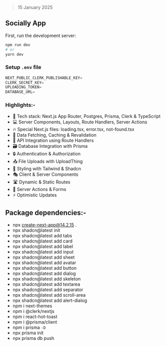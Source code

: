 > 15 January 2025

## Socially App

First, run the development server:

```bash
npm run dev
# or
yarn dev
```

### Setup `.env` file

```js
NEXT_PUBLIC_CLERK_PUBLISHABLE_KEY=
CLERK_SECRET_KEY=
UPLOADING_TOKEN=
DATABASE_URL=
```

### Highlights:-

- 🚀 Tech stack: Next.js App Router, Postgres, Prisma, Clerk & TypeScript
- 💻 Server Components, Layouts, Route Handlers, Server Actions
- 🔥 Special Next.js files: loading.tsx, error.tsx, not-found.tsx
- 🔄 Data Fetching, Caching & Revalidation
- 📡 API Integration using Route Handlers
- 🗃️ Database Integration with Prisma
- 🔒 Authentication & Authorization
- 📤 File Uploads with UploadThing
- 🎨 Styling with Tailwind & Shadcn
- 🎭 Client & Server Components
- 🛣️ Dynamic & Static Routes
- 🚀 Server Actions & Forms
- ⚡ Optimistic Updates

## Package dependencies:-

- npx create-next-app@14.2.15 .
- npx shadcn@latest init
- npx shadcn@latest add tabs
- npx shadcn@latest add card
- npx shadcn@latest add label
- npx shadcn@latest add input
- npx shadcn@latest add sheet
- npx shadcn@latest add avatar
- npx shadcn@latest add button
- npx shadcn@latest add dialog
- npx shadcn@latest add skeleton
- npx shadcn@latest add textarea
- npx shadcn@latest add separator
- npx shadcn@latest add scroll-area
- npx shadcn@latest add alert-dialog
- npm i next-themes
- npm i @clerk/nextjs
- npm i react-hot-toast
- npm i @prisma/client
- npm i prisma `-D`
- npx prisma init
- npx prisma db push
